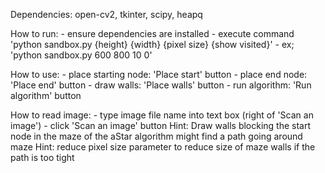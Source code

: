 Dependencies: open-cv2, tkinter, scipy, heapq

How to run:
    - ensure dependencies are installed
    - execute command 'python sandbox.py {height} {width} {pixel size} {show visited}'
        - ex; 'python sandbox.py 600 800 10 0'

How to use:
    - place starting node: 'Place start' button
    - place end node: 'Place end' button
    - draw walls: 'Place walls' button
    - run algorithm: 'Run algorithm' button

How to read image:
    - type image file name into text box (right of 'Scan an image')
    - click 'Scan an image' button
    Hint: Draw walls blocking the start node in the maze of the aStar algorithm might find a path going around maze
    Hint: reduce pixel size parameter to reduce size of maze walls if the path is too tight